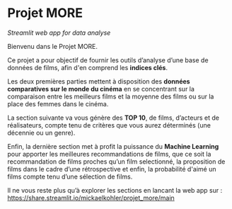 # Projet MORE
_Streamlit web app for data analyse_


Bienvenu dans le Projet MORE.

Ce projet a pour objectif de fournir les outils d’analyse d’une base de données de films, 
afin d'en comprend les **indices clés**. 

Les deux premières parties mettent à disposition des **données comparatives sur le monde du cinéma** 
en se concentrant sur la comparaison entre les meilleurs films et la moyenne des films 
ou sur la place des femmes dans le cinéma. 

La section suivante va vous génère des **TOP 10**, de films, d’acteurs et de réalisateurs, 
compte tenu de critères que vous aurez déterminés (une décennie ou un genre). 

Enfin, la dernière section met à profit la puissance du **Machine Learning** 
pour apporter les meilleures recommandations de films, 
que ce soit la recommandation de films proches qu’un film selectionné, 
la proposition de films dans le cadre d’une rétrospective et enfin, 
la probabilité d'aimé un films compte tenu d’une sélection de films.

Il ne vous reste plus qu’à explorer les sections en lancant la web app sur :
https://share.streamlit.io/mickaelkohler/projet_more/main

